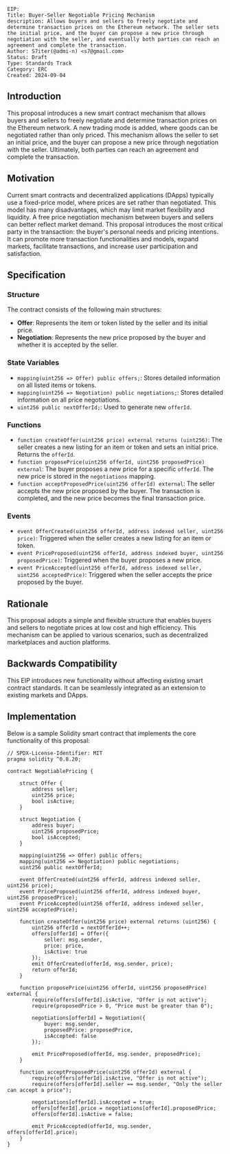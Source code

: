 ```
EIP: 
Title: Buyer-Seller Negotiable Pricing Mechanism
description: Allows buyers and sellers to freely negotiate and determine transaction prices on the Ethereum network. The seller sets the initial price, and the buyer can propose a new price through negotiation with the seller, and eventually both parties can reach an agreement and complete the transaction.
Author: S7iter(@admi-n) <s7@gmail.com>
Status: Draft
Type: Standards Track 
Category: ERC
Created: 2024-09-04
```



## Introduction

This proposal introduces a new smart contract mechanism that allows buyers and sellers to freely negotiate and determine transaction prices on the Ethereum network. A new trading mode is added, where goods can be negotiated rather than only priced. This mechanism allows the seller to set an initial price, and the buyer can propose a new price through negotiation with the seller. Ultimately, both parties can reach an agreement and complete the transaction.

## Motivation

Current smart contracts and decentralized applications (DApps) typically use a fixed-price model, where prices are set rather than negotiated. This model has many disadvantages, which may limit market flexibility and liquidity. A free price negotiation mechanism between buyers and sellers can better reflect market demand. This proposal introduces the most critical party in the transaction: the buyer's personal needs and pricing intentions. It can promote more transaction functionalities and models, expand markets, facilitate transactions, and increase user participation and satisfaction.

## Specification

### Structure

The contract consists of the following main structures:

- **Offer**: Represents the item or token listed by the seller and its initial price.
- **Negotiation**: Represents the new price proposed by the buyer and whether it is accepted by the seller.

### State Variables

- `mapping(uint256 => Offer) public offers;`: Stores detailed information on all listed items or tokens.
- `mapping(uint256 => Negotiation) public negotiations;`: Stores detailed information on all price negotiations.
- `uint256 public nextOfferId;`: Used to generate new `offerId`.

### Functions

- `function createOffer(uint256 price) external returns (uint256)`:
  The seller creates a new listing for an item or token and sets an initial price. Returns the `offerId`.
- `function proposePrice(uint256 offerId, uint256 proposedPrice) external`:
  The buyer proposes a new price for a specific `offerId`. The new price is stored in the `negotiations` mapping.
- `function acceptProposedPrice(uint256 offerId) external`:
  The seller accepts the new price proposed by the buyer. The transaction is completed, and the new price becomes the final transaction price.

### Events

- `event OfferCreated(uint256 offerId, address indexed seller, uint256 price)`:
  Triggered when the seller creates a new listing for an item or token.
- `event PriceProposed(uint256 offerId, address indexed buyer, uint256 proposedPrice)`:
  Triggered when the buyer proposes a new price.
- `event PriceAccepted(uint256 offerId, address indexed seller, uint256 acceptedPrice)`:
  Triggered when the seller accepts the price proposed by the buyer.

## Rationale

This proposal adopts a simple and flexible structure that enables buyers and sellers to negotiate prices at low cost and high efficiency. This mechanism can be applied to various scenarios, such as decentralized marketplaces and auction platforms.

## Backwards Compatibility

This EIP introduces new functionality without affecting existing smart contract standards. It can be seamlessly integrated as an extension to existing markets and DApps.

## Implementation

Below is a sample Solidity smart contract that implements the core functionality of this proposal:

```solidity
// SPDX-License-Identifier: MIT
pragma solidity ^0.8.20;

contract NegotiablePricing {

    struct Offer {
        address seller;
        uint256 price;
        bool isActive;
    }

    struct Negotiation {
        address buyer;
        uint256 proposedPrice;
        bool isAccepted;
    }

    mapping(uint256 => Offer) public offers;
    mapping(uint256 => Negotiation) public negotiations;
    uint256 public nextOfferId;

    event OfferCreated(uint256 offerId, address indexed seller, uint256 price);
    event PriceProposed(uint256 offerId, address indexed buyer, uint256 proposedPrice);
    event PriceAccepted(uint256 offerId, address indexed seller, uint256 acceptedPrice);

    function createOffer(uint256 price) external returns (uint256) {
        uint256 offerId = nextOfferId++;
        offers[offerId] = Offer({
            seller: msg.sender,
            price: price,
            isActive: true
        });
        emit OfferCreated(offerId, msg.sender, price);
        return offerId;
    }

    function proposePrice(uint256 offerId, uint256 proposedPrice) external {
        require(offers[offerId].isActive, "Offer is not active");
        require(proposedPrice > 0, "Price must be greater than 0");

        negotiations[offerId] = Negotiation({
            buyer: msg.sender,
            proposedPrice: proposedPrice,
            isAccepted: false
        });

        emit PriceProposed(offerId, msg.sender, proposedPrice);
    }

    function acceptProposedPrice(uint256 offerId) external {
        require(offers[offerId].isActive, "Offer is not active");
        require(offers[offerId].seller == msg.sender, "Only the seller can accept a price");

        negotiations[offerId].isAccepted = true;
        offers[offerId].price = negotiations[offerId].proposedPrice;
        offers[offerId].isActive = false;

        emit PriceAccepted(offerId, msg.sender, offers[offerId].price);
    }
}
```

